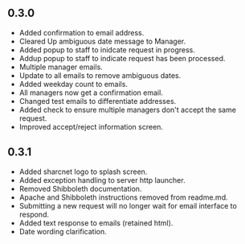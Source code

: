 ## 0.3.0
* Added confirmation to email address.
* Cleared Up ambiguous date message to Manager.
* Added popup to staff to inidcate request in progress.
* Addup popup to staff to indicate request has been processed.
* Multiple manager emails.
* Update to all emails to remove ambiguous dates.
* Added weekday count to emails.
* All managers now get a confirmation email.
* Changed test emails to differentiate addresses.
* Added check to ensure multiple managers don't accept the same request.
* Improved accept/reject information screen.

## 0.3.1
* Added sharcnet logo to splash screen.
* Added exception handling to server http launcher.
* Removed Shibboleth documentation.
* Apache and Shibboleth instructions removed from readme.md.
* Submitting a new request will no longer wait for email interface to respond.
* Added text response to emails (retained html).
* Date wording clarification.

